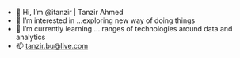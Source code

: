 - 👋 Hi, I’m @itanzir | Tanzir Ahmed
- 👀 I’m interested in ...exploring new way of doing things
- 🌱 I’m currently learning ... ranges of technologies around data and analytics
- 📫 tanzir.bu@live.com 

<!---
itanzir/itanzir is a ✨ special ✨ repository because its `README.md` (this file) appears on your GitHub profile.
You can click the Preview link to take a look at your changes.
--->
